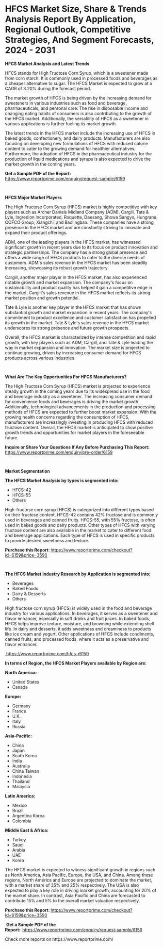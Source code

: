 <p><h1>HFCS Market Size, Share & Trends Analysis Report By Application, Regional Outlook, Competitive Strategies, And Segment Forecasts, 2024 - 2031</h1></p><p><strong>HFCS Market Analysis and Latest Trends</strong></p>
<p><p>HFCS stands for High Fructose Corn Syrup, which is a sweetener made from corn starch. It is commonly used in processed foods and beverages as a cheaper alternative to sugar. The HFCS Market is expected to grow at a CAGR of 3.20% during the forecast period. </p><p>The market growth of HFCS is being driven by the increasing demand for sweeteners in various industries such as food and beverage, pharmaceuticals, and personal care. The rise in disposable income and changing eating habits of consumers is also contributing to the growth of the HFCS market. Additionally, the versatility of HFCS as a sweetener in various applications is further fueling its market growth.</p><p>The latest trends in the HFCS market include the increasing use of HFCS in baked goods, confectionery, and dairy products. Manufacturers are also focusing on developing new formulations of HFCS with reduced calorie content to cater to the growing demand for healthier alternatives. Furthermore, the adoption of HFCS in the pharmaceutical industry for the production of liquid medications and syrups is also expected to drive the market growth in the coming years.</p></p>
<p><strong>Get a Sample PDF of the Report:&nbsp;</strong> <a href="https://www.reportprime.com/enquiry/request-sample/6159">https://www.reportprime.com/enquiry/request-sample/6159</a></p>
<p>&nbsp;</p>
<p><strong>HFCS Major Market Players</strong></p>
<p><p>The High Fructose Corn Syrup (HFCS) market is highly competitive with key players such as Archer Daniels Midland Company (ADM), Cargill, Tate & Lyle, Ingredion Incorporated, Roquette, Daesang, Showa Sangyo, Hungrana, COFCO Group, Xiangchi, and Baolingbao. These companies have a strong presence in the HFCS market and are constantly striving to innovate and expand their product offerings.</p><p>ADM, one of the leading players in the HFCS market, has witnessed significant growth in recent years due to its focus on product innovation and strategic partnerships. The company has a strong global presence and offers a wide range of HFCS products to cater to the diverse needs of customers. ADM's sales revenue in the HFCS market has been steadily increasing, showcasing its robust growth trajectory.</p><p>Cargill, another major player in the HFCS market, has also experienced notable growth and market expansion. The company's focus on sustainability and product quality has helped it gain a competitive edge in the market. Cargill's sales revenue in the HFCS market reflects its strong market position and growth potential.</p><p>Tate & Lyle is another key player in the HFCS market that has shown substantial growth and market expansion in recent years. The company's commitment to product excellence and customer satisfaction has propelled its growth in the market. Tate & Lyle's sales revenue in the HFCS market underscores its strong presence and future growth prospects.</p><p>Overall, the HFCS market is characterized by intense competition and rapid growth, with key players such as ADM, Cargill, and Tate & Lyle leading the way in market expansion and innovation. The market size is projected to continue growing, driven by increasing consumer demand for HFCS products across various industries.</p></p>
<p>&nbsp;</p>
<p><strong>What Are The Key Opportunities For HFCS Manufacturers?</strong></p>
<p><p>The High Fructose Corn Syrup (HFCS) market is projected to experience steady growth in the coming years due to its widespread use in the food and beverage industry as a sweetener. The increasing consumer demand for convenience foods and beverages is driving the market growth. Additionally, technological advancements in the production and processing methods of HFCS are expected to further boost market expansion. With the growing health concerns regarding the consumption of HFCS, manufacturers are increasingly investing in producing HFCS with reduced fructose content. Overall, the HFCS market is anticipated to show positive growth trends and opportunities for market players in the foreseeable future.</p></p>
<p><strong>Inquire or Share Your Questions If Any Before Purchasing This Report:</strong> <a href="https://www.reportprime.com/enquiry/pre-order/6159">https://www.reportprime.com/enquiry/pre-order/6159</a></p>
<p>&nbsp;</p>
<p><strong>Market Segmentation</strong></p>
<p><strong>The HFCS Market Analysis by types is segmented into:</strong></p>
<p><ul><li>HFCS-42</li><li>HFCS-55</li><li>Others</li></ul></p>
<p><p>High-fructose corn syrup (HFCS) is categorized into different types based on their fructose content. HFCS-42 contains 42% fructose and is commonly used in beverages and canned fruits. HFCS-55, with 55% fructose, is often used in baked goods and dairy products. Other types of HFCS with varying fructose content are also available in the market to cater to different food and beverage applications. Each type of HFCS is used in specific products to provide desired sweetness and texture.</p></p>
<p><strong>Purchase this Report:&nbsp;</strong><a href="https://www.reportprime.com/checkout?id=6159&price=3590">https://www.reportprime.com/checkout?id=6159&price=3590</a></p>
<p>&nbsp;</p>
<p><strong>The HFCS Market Industry Research by Application is segmented into:</strong></p>
<p><ul><li>Beverages</li><li>Baked Foods</li><li>Dairy & Desserts</li><li>Others</li></ul></p>
<p><p>High fructose corn syrup (HFCS) is widely used in the food and beverage industry for various applications. In beverages, it serves as a sweetener and flavor enhancer, especially in soft drinks and fruit juices. In baked foods, HFCS helps improve texture, moisture, and browning while extending shelf life. In dairy and desserts, it adds sweetness and creaminess to products like ice cream and yogurt. Other applications of HFCS include condiments, canned fruits, and processed foods, where it acts as a preservative and flavor enhancer.</p></p>
<p><a href="https://www.reportprime.com/hfcs-r6159">&nbsp;https://www.reportprime.com/hfcs-r6159</a></p>
<p><strong>In terms of Region, the HFCS Market Players available by Region are:</strong></p>
<p>
    <p> <strong> North America: </strong>
        <ul>
            <li>United States</li>
            <li>Canada</li>
        </ul>
        </p> 
    <p> <strong> Europe: </strong>
        <ul>
            <li>Germany</li>
            <li>France</li>
            <li>U.K.</li>
            <li>Italy</li>
            <li>Russia</li>
        </ul>
        </p> 
    <p> <strong> Asia-Pacific: </strong>
        <ul>
            <li>China</li>
            <li>Japan</li>
            <li>South Korea</li>
            <li>India</li>
            <li>Australia</li>
            <li>China Taiwan</li>
            <li>Indonesia</li>
            <li>Thailand</li>
            <li>Malaysia</li>
        </ul>
        </p> 
    <p> <strong> Latin America: </strong>
        <ul>
            <li>Mexico</li>
            <li>Brazil</li>
            <li>Argentina Korea</li>
            <li>Colombia</li>
        </ul>
        </p> 
    <p> <strong> Middle East & Africa: </strong>
        <ul>
            <li>Turkey</li>
            <li>Saudi</li>
            <li>Arabia</li>
            <li>UAE</li>
            <li>Korea</li>
        </ul>
    </p>
    </p>
<p><p>The HFCS market is expected to witness significant growth in regions such as North America, Asia Pacific, Europe, the USA, and China. Among these regions, North America and Europe are projected to dominate the market, with a market share of 35% and 25% respectively. The USA is also expected to play a key role in driving market growth, accounting for 20% of the market share. In contrast, Asia Pacific and China are forecasted to contribute 15% and 5% to the overall market valuation respectively.</p></p>
<p><strong>Purchase this Report: </strong><a href="https://www.reportprime.com/checkout?id=6159&price=3590">https://www.reportprime.com/checkout?id=6159&price=3590</a></p>
<p>&nbsp;<strong>Get a Sample PDF of the Report:&nbsp;&nbsp;</strong><a href="https://www.reportprime.com/enquiry/request-sample/6159">https://www.reportprime.com/enquiry/request-sample/6159</a></p>
<p><strong></strong></p>
<p>Check more reports on https://www.reportprime.com/</p>